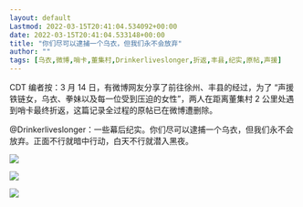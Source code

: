 ```yaml
---
layout: default
Lastmod: 2022-03-15T20:41:04.534092+00:00
date: 2022-03-15T20:41:04.533148+00:00
title: "你们尽可以逮捕一个乌衣，但我们永不会放弃"
author: ""
tags: [乌衣,微博,哨卡,董集村,Drinkerliveslonger,折返,丰县,纪实,原帖,声援]
---
```


CDT 编者按：3 月 14 日，有微博网友分享了前往徐州、丰县的经过，为了 “声援铁链女，乌衣、拳妹以及每一位受到压迫的女性”，两人在距离董集村 2 公里处遇到哨卡最终折返，这篇记录全过程的原帖已在微博遭删除。

@Drinkerliveslonger：一些幕后纪实。你们尽可以逮捕一个乌衣，但我们永不会放弃。正面不行就暗中行动，白天不行就潜入黑夜。

![](https://images.weserv.nl/?url=https%3A//chinadigitaltimes.net/chinese/files/2022/03/image-1647344358967.png)


![](https://images.weserv.nl/?url=https%3A//chinadigitaltimes.net/chinese/files/2022/03/image-1647344375788.png)

  

![](https://images.weserv.nl/?url=https%3A//chinadigitaltimes.net/chinese/files/2022/03/image-1647344475280.png)

